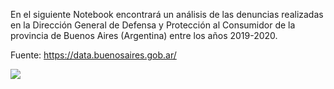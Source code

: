 En el siguiente Notebook encontrará un análisis de las denuncias realizadas en la Dirección General de Defensa y Protección al Consumidor de la provincia de Buenos Aires (Argentina) entre los años 2019-2020.

Fuente: https://data.buenosaires.gob.ar/

![](https://raw.github.com/aguyanzon/kaggle/master/resources/BAdata.jpg)
